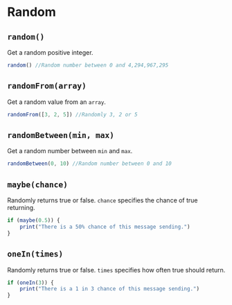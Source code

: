 # Random

## `random()`

Get a random positive integer.

```javascript
random() //Random number between 0 and 4,294,967,295
```

## `randomFrom(array)`

Get a random value from an `array`.

```javascript
randomFrom([3, 2, 5]) //Randomly 3, 2 or 5
```

## `randomBetween(min, max)`

Get a random number between `min` and `max`.

```javascript
randomBetween(0, 10) //Random number between 0 and 10
```

## `maybe(chance)`

Randomly returns true or false. `chance` specifies the chance of true returning.

```javascript
if (maybe(0.5)) {
	print("There is a 50% chance of this message sending.")
}
```

## `oneIn(times)`

Randomly returns true or false. `times` specifies how often true should return.

```javascript
if (oneIn(3)) {
	print("There is a 1 in 3 chance of this message sending.")
}
```

